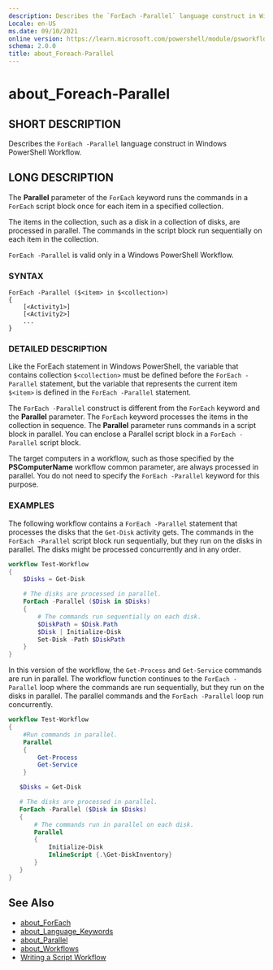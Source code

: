```yaml
---
description: Describes the `ForEach -Parallel` language construct in Windows PowerShell Workflow.
Locale: en-US
ms.date: 09/10/2021
online version: https://learn.microsoft.com/powershell/module/psworkflow/about/about_foreach-parallel?view=powershell-5.1&WT.mc_id=ps-gethelp
schema: 2.0.0
title: about_Foreach-Parallel
---
```

# about_Foreach-Parallel

## SHORT DESCRIPTION
Describes the `ForEach -Parallel` language construct in Windows PowerShell
Workflow.

## LONG DESCRIPTION

The **Parallel** parameter of the `ForEach` keyword runs the commands in a
`ForEach` script block once for each item in a specified collection.

The items in the collection, such as a disk in a collection of disks, are
processed in parallel. The commands in the script block run sequentially on
each item in the collection.

`ForEach -Parallel` is valid only in a Windows PowerShell Workflow.

### SYNTAX

```
ForEach -Parallel ($<item> in $<collection>)
{
    [<Activity1>]
    [<Activity2>]
    ...
}
```

### DETAILED DESCRIPTION

Like the ForEach statement in Windows PowerShell, the variable that contains
collection `$<collection>` must be defined before the `ForEach -Parallel`
statement, but the variable that represents the current item `$<item>` is
defined in the `ForEach -Parallel` statement.

The `ForEach -Parallel` construct is different from the `ForEach` keyword and
the **Parallel** parameter. The `ForEach` keyword processes the items in the
collection in sequence. The **Parallel** parameter runs commands in a script
block in parallel. You can enclose a Parallel script block in a
`ForEach -Parallel` script block.

The target computers in a workflow, such as those specified by the
**PSComputerName** workflow common parameter, are always processed in parallel.
You do not need to specify the `ForEach -Parallel` keyword for this purpose.

### EXAMPLES

The following workflow contains a `ForEach -Parallel` statement that processes
the disks that the `Get-Disk` activity gets. The commands in the
`ForEach -Parallel` script block run sequentially, but they run on the disks in
parallel. The disks might be processed concurrently and in any order.

```powershell
workflow Test-Workflow
{
    $Disks = Get-Disk

    # The disks are processed in parallel.
    ForEach -Parallel ($Disk in $Disks)
    {
        # The commands run sequentially on each disk.
        $DiskPath = $Disk.Path
        $Disk | Initialize-Disk
        Set-Disk -Path $DiskPath
    }
}
```

In this version of the workflow, the `Get-Process` and `Get-Service` commands
are run in parallel. The workflow function continues to the `ForEach -Parallel`
loop where the commands are run sequentially, but they run on the disks in
parallel. The parallel commands and the `ForEach -Parallel` loop run
concurrently.

```powershell
workflow Test-Workflow
{
    #Run commands in parallel.
    Parallel
    {
        Get-Process
        Get-Service
    }

   $Disks = Get-Disk

   # The disks are processed in parallel.
   ForEach -Parallel ($Disk in $Disks)
   {
       # The commands run in parallel on each disk.
       Parallel
       {
           Initialize-Disk
           InlineScript {.\Get-DiskInventory}
       }
   }
}
```

## See Also

- [about_ForEach](../../Microsoft.PowerShell.Core/About/about_ForEach.md)
- [about_Language_Keywords](../../Microsoft.PowerShell.Core/About/about_Language_Keywords.md)
- [about_Parallel](about_Parallel.md)
- [about_Workflows](about_Workflows.md)
- [Writing a Script Workflow](/previous-versions/powershell/scripting/developer/workflow/creating-a-workflow-by-using-a-windows-powershell-script)

